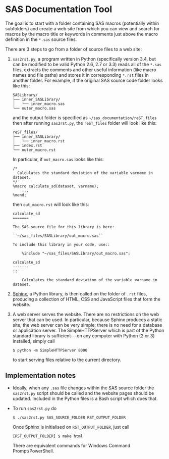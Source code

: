 SAS Documentation Tool
======================

The goal is to start with a folder containing SAS macros (potentially within subfolders) and create a web site from which you can view and search for macros by the macro title or keywords in comments just above the macro definition in the `*.sas` source files.

There are 3 steps to go from a folder of source files to a web site:

1.  `sas2rst.py`, a program written in Python (specifically version 3.4, but can be modified to be valid Python 2.6, 2.7 or 3.3) reads all of the `*.sas` files, extracts the comments and other useful information (like macro names and file paths) and stores it in corresponding `*.rst` files in another folder. For example, if the original SAS source code folder looks like this:

        SASLibrary/
        ├── inner_SASLibrary/
        │   └── inner_macro.sas
        └── outer_macro.sas

    and the output folder is specified as `~/sas_documentation/reST_files` then after running `sas2rst.py`, the `reST_files` folder will look like this:

        reST_files/
        ├── inner_SASLibrary/
        │   └── inner_macro.rst
        ├── index.rst
        └── outer_macro.rst

    In particular, if `out_macro.sas` looks like this:

        /* 
          Calculates the standard deviation of the variable varname in dataset.
        */
        %macro calculate_sd(dataset, varname);
            ...
        %mend;
   
    then `out_macro.rst` will look like this:
   
        calculate_sd
        =======
    
        The SAS source file for this library is here:
    
        ``~/sas_files/SASLibrary/out_macro.sas``
    
        To include this library in your code, use::
    
            %include "~/sas_files/SASLibrary/out_macro.sas";
    
        calculate_sd
        -------
        ::
    
            Calculates the standard deviation of the variable varname in  dataset.

2.  [Sphinx](http://sphinx-doc.org/), a Python library, is then called on the
    folder of `.rst` files, producing a collection of HTML, CSS and JavaScript files that form the website.

3.  A web server serves the website. There are no restrictions on the web
    server that can be used. In particular, because Sphinx produces a
    static site, the web server can be very simple; there is no need for a database or application server. The SimpleHTTPServer which is part of the
    Python standard library is sufficient---on any computer with Python (2 or 3) installed, simply call
    ```shell
    $ python -m SimpleHTTPServer 8000
    ```
    to start serving files relative to the current directory.


Implementation notes
--------------------

*   Ideally, when any `.sas` file changes within the SAS source folder the
    `sas2rst.py` script should be called and the website pages should be updated. Included in the Python files is a Bash script which does that.

*   To run `sas2rst.py` do
    ```shell
    $ ./sas2rst.py SAS_SOURCE_FOLDER RST_OUTPUT_FOLDER
    ```
    Once Sphinx is initialised on `RST_OUTPUT_FOLDER`, just call
    ```shell
    [RST_OUTPUT_FOLDER] $ make html
    ```
    There are equivalent commands for Windows Command Prompt/PowerShell.
